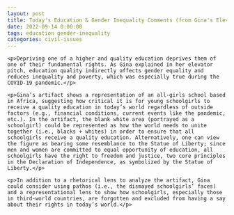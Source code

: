 ```yaml
---
layout: post
title: Today's Education & Gender Inequality Comments (from Gina's Elevator Pitch)
date: 2022-09-14 0:00:00
tags: education gender-inequality
categories: civil-issues
---
```


<div>

    <p>Depriving one of a higher and quality education deprives them of one of their fundamental rights. As Gina explained in her elevator pitch, education quality indirectly affects gender equality and reduces inequality and poverty, which was especially true during the COVID-19 pandemic.</p>

    <p>Gina’s artifact shows a representation of an all-girls school based in Africa, suggesting how critical it is for young schoolgirls to receive a quality education in today’s world regardless of outside factors (e.g., financial conditions, current events like the pandemic, etc.). In the artifact, the blank white area (portrayed as a schoolgirl) could be represented as how the world needs to unite together (i.e., blacks + whites) in order to ensure that all schoolgirls receive a quality education. Alternatively, one can view the figure as bearing some resemblance to the Statue of Liberty; since men and women are committed to equal opportunity of education, all schoolgirls have the right to freedom and justice, two core principles in the Declaration of Independence, as symbolized by the Statue of Liberty.</p>

    <p>In addition to a rhetorical lens to analyze the artifact, Gina could consider using pathos (i.e., the dismayed schoolgirls’ faces) and a representational lens to show how schoolgirls, especially those in third-world countries, are forgotten and excluded from having a say about their rights in today’s world.</p>

</div>